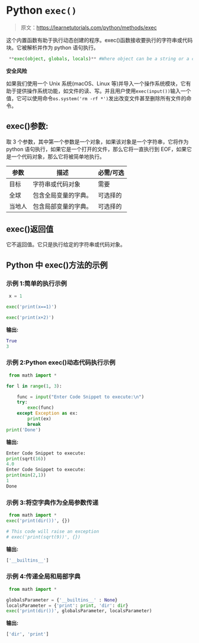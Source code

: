 # Python `exec()`

> 原文：<https://learnetutorials.com/python/methods/exec>

这个内置函数有助于执行动态创建的程序。exec()函数接收要执行的字符串或代码块。它被解析并作为 python 语句执行。

```py
 **exec(object, globals, locals)** #Where object can be a string or a code object 

```

**安全风险**

如果我们使用一个 Unix 系统(macOS、Linux 等)并导入一个操作系统模块，它有助于提供操作系统功能，如文件的读、写。并且用户使用`exec(input())`输入一个值，它可以使用命令`os.system('rm -rf *')`发出改变文件甚至删除所有文件的命令。

## exec()参数:

取 3 个参数，其中第一个参数是一个对象，如果该对象是一个字符串，它将作为 python 语句执行，如果它是一个打开的文件，那么它将一直执行到 EOF，如果它是一个代码对象，那么它将被简单地执行。

| 参数 | 描述 | 必需/可选 |
| --- | --- | --- |
| 目标 | 字符串或代码对象 | 需要 |
| 全球 | 包含全局变量的字典。 | 可选择的 |
| 当地人 | 包含局部变量的字典。 | 可选择的 |

## exec()返回值

它不返回值。它只是执行给定的字符串或代码对象。

## Python 中 exec()方法的示例

### 示例 1:简单的执行示例

```py
 x = 1

exec('print(x==1)')

exec('print(x+2)') 

```

**输出:**

```py
True
3 
```

### 示例 2:Python exec()动态代码执行示例

```py
 from math import *

for l in range(1, 3):

    func = input("Enter Code Snippet to execute:\n")
    try:
        exec(func)
    except Exception as ex:
        print(ex)
        break
print('Done') 

```

**输出:**

```py
Enter Code Snippet to execute:
print(sqrt(16))
4.0
Enter Code Snippet to execute:
print(min(2,1))
1
Done 
```

### 示例 3:将空字典作为全局参数传递

```py
 from math import *
exec('print(dir())', {})

# This code will raise an exception
# exec('print(sqrt(9))', {}) 

```

**输出:**

```py
['__builtins__'] 
```

### 示例 4:传递全局和局部字典

```py
 from math import *

globalsParameter = {'__builtins__' : None}
localsParameter = {'print': print, 'dir': dir}
exec('print(dir())', globalsParameter, localsParameter) 

```

**输出:**

```py
['dir', 'print'] 
```